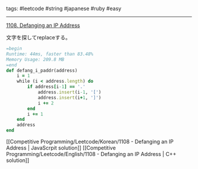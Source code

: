 tags: #leetcode #string #japanese #ruby #easy

<hr />

[1108. Defanging an IP Address](https://leetcode.com/problems/defanging-an-ip-address/)

文字を探してreplaceする。

```rb
=begin
Runtime: 44ms, faster than 83.48%
Memory Usage: 209.8 MB
=end
def defang_i_paddr(address)
    i = 1
    while (i < address.length) do
        if address[i-1] == '.'
            address.insert(i-1, '[')
            address.insert(i+1, ']')
            i += 2
        end
        i += 1
    end
    address
end
```

[[Competitive Programming/Leetcode/Korean/1108 - Defanging an IP Address | JavaScrpit solution]]
[[Competitive Programming/Leetcode/English/1108 - Defanging an IP Address | C++ solution]]